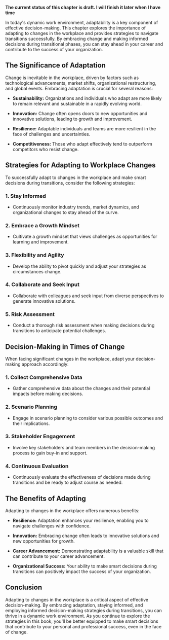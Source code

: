 **The current status of this chapter is draft. I will finish it later when I have time**

In today's dynamic work environment, adaptability is a key component of effective decision-making. This chapter explores the importance of adapting to changes in the workplace and provides strategies to navigate transitions successfully. By embracing change and making informed decisions during transitional phases, you can stay ahead in your career and contribute to the success of your organization.

The Significance of Adaptation
------------------------------

Change is inevitable in the workplace, driven by factors such as technological advancements, market shifts, organizational restructuring, and global events. Embracing adaptation is crucial for several reasons:

* **Sustainability:** Organizations and individuals who adapt are more likely to remain relevant and sustainable in a rapidly evolving world.

* **Innovation:** Change often opens doors to new opportunities and innovative solutions, leading to growth and improvement.

* **Resilience:** Adaptable individuals and teams are more resilient in the face of challenges and uncertainties.

* **Competitiveness:** Those who adapt effectively tend to outperform competitors who resist change.

Strategies for Adapting to Workplace Changes
--------------------------------------------

To successfully adapt to changes in the workplace and make smart decisions during transitions, consider the following strategies:

### 1. **Stay Informed**

* Continuously monitor industry trends, market dynamics, and organizational changes to stay ahead of the curve.

### 2. **Embrace a Growth Mindset**

* Cultivate a growth mindset that views challenges as opportunities for learning and improvement.

### 3. **Flexibility and Agility**

* Develop the ability to pivot quickly and adjust your strategies as circumstances change.

### 4. **Collaborate and Seek Input**

* Collaborate with colleagues and seek input from diverse perspectives to generate innovative solutions.

### 5. **Risk Assessment**

* Conduct a thorough risk assessment when making decisions during transitions to anticipate potential challenges.

Decision-Making in Times of Change
----------------------------------

When facing significant changes in the workplace, adapt your decision-making approach accordingly:

### 1. **Collect Comprehensive Data**

* Gather comprehensive data about the changes and their potential impacts before making decisions.

### 2. **Scenario Planning**

* Engage in scenario planning to consider various possible outcomes and their implications.

### 3. **Stakeholder Engagement**

* Involve key stakeholders and team members in the decision-making process to gain buy-in and support.

### 4. **Continuous Evaluation**

* Continuously evaluate the effectiveness of decisions made during transitions and be ready to adjust course as needed.

The Benefits of Adapting
------------------------

Adapting to changes in the workplace offers numerous benefits:

* **Resilience:** Adaptation enhances your resilience, enabling you to navigate challenges with confidence.

* **Innovation:** Embracing change often leads to innovative solutions and new opportunities for growth.

* **Career Advancement:** Demonstrating adaptability is a valuable skill that can contribute to your career advancement.

* **Organizational Success:** Your ability to make smart decisions during transitions can positively impact the success of your organization.

Conclusion
----------

Adapting to changes in the workplace is a critical aspect of effective decision-making. By embracing adaptation, staying informed, and employing informed decision-making strategies during transitions, you can thrive in a dynamic work environment. As you continue to explore the strategies in this book, you'll be better equipped to make smart decisions that contribute to your personal and professional success, even in the face of change.

